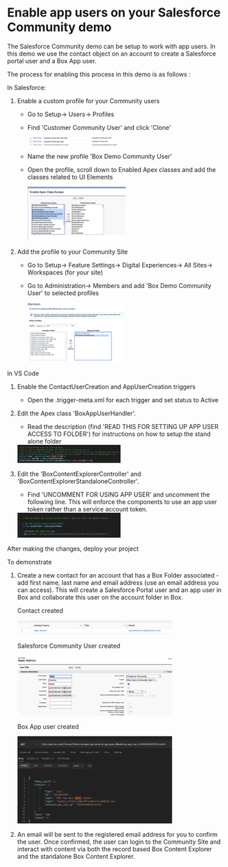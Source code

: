 # Enable app users on your Salesforce Community demo
The Salesforce Community demo can be setup to work with app users. In this demo we use the contact object on an account to create a Salesforce portal user and a Box App user. 

The process for enabling this process in this demo is as follows :

In Salesforce:

1. Enable a custom profile for your Community users
    - Go to Setup-> Users-> Profiles
    - Find 'Customer Community User' and click 'Clone'

        <img src="/images/28-clone.png" width="50%" height="50%">

    - Name the new profile 'Box Demo Community User' 
    - Open the profile, scroll down to Enabled Apex classes and add the classes related to UI Elements
    
        <img src="/images/26-apexclasses.png" width="50%" height="50%">

2. Add the profile to your Community Site
    - Go to Setup-> Feature Settings-> Digital Experiences-> All Sites-> Workspaces (for your site)
    - Go to Administration-> Members and add 'Box Demo Community User' to selected profiles

         <img src="/images/27-memberssite.png" width="50%" height="50%">

In VS Code

1. Enable the ContactUserCreation and AppUserCreation triggers
    - Open the .trigger-meta.xml for each trigger and set status to Active
2. Edit the Apex class 'BoxAppUserHandler'. 
    - Read the description (find 'READ THIS FOR SETTING UP APP USER ACCESS TO FOLDER') for instructions on how to setup the stand alone folder

    <img src="/images/29-appuserapex.png" width="50%" height="50%">

3. Edit the 'BoxContentExplorerController' and 'BoxContentExplorerStandaloneController'. 
    - Find 'UNCOMMENT FOR USING APP USER' and uncomment the following line. This will enforce the components to use an app user token rather than a service account token.

    <img src="/images/30-token.png" width="50%" height="50%">

After making the changes, deploy your project

To demonstrate

1. Create a new contact for an account that has a Box Folder associated - add first name, last name and email address (use an email address you can access). This will create a Salesforce Portal user and an app user in Box and collaborate this user on the account folder in Box.

    Contact created
    
    <img src="/images/31-contact.png" width="75%" height="75%">

    Salesforce Community User created

    <img src="/images/32-sfuser.png" width="75%" height="75%">

    Box App user created

    <img src="/images/33-appuser.png" width="75%" height="75%">

2. An email will be sent to the registered email address for you to confirm the user. Once confirmed, the user can login to the Community Site and interact with content via both the record based Box Content Explorer and the standalone Box Content Explorer.